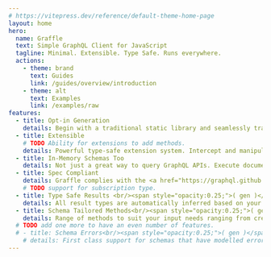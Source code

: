 ```yaml
---
# https://vitepress.dev/reference/default-theme-home-page
layout: home
hero:
  name: Graffle
  text: Simple GraphQL Client for JavaScript
  tagline: Minimal. Extensible. Type Safe. Runs everywhere.
  actions:
    - theme: brand
      text: Guides 
      link: /guides/overview/introduction
    - theme: alt
      text: Examples
      link: /examples/raw
features:
  - title: Opt-in Generation
    details: Begin with a traditional static library and seamlessly transition to a more powerful generated one when you want.
  - title: Extensible
    # TODO Ability for extensions to add methods.
    details: Powerful type-safe extension system. Intercept and manipulate inputs, outputs, and core with hooks; Add new methods; And more.
  - title: In-Memory Schemas Too
    details: Not just a great way to query GraphQL APIs. Execute documents against in memory schemas just as easily with nearly the same interface.
  - title: Spec Compliant
    details: Graffle complies with the <a href="https://graphql.github.io/graphql-over-http">GraphQL over HTTP specification</a>.
    # TODO support for subscription type.
  - title: Type Safe Results <br/><span style="opacity:0.25;">( gen )</span>
    details: All result types are automatically inferred based on your document structure across all GraphQL features including selection sets, directives, fragments, interfaces, and unions.
  - title: Schema Tailored Methods<br/><span style="opacity:0.25;">( gen )</span>
    details: Range of methods to suit your input needs ranging from creating whole documents to selecting on exactly one Query Mutation or Subscription field.
  # TODO add one more to have an even number of features.
  # - title: Schema Errors<br/><span style="opacity:0.25;">( gen )</span>
    # details: First class support for schemas that have modelled errors into their design. Result Fields can be made to throw on errors or automatically map to error classes.
---
```

